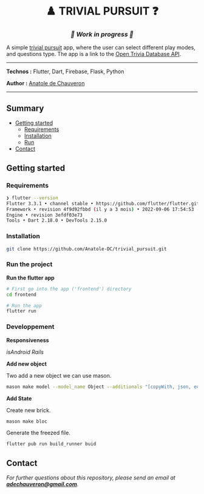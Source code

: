 <h1 align="center">♟️ TRIVIAL PURSUIT ❓</h1>

_<h3 align="center">🚧 Work in progress 🚧</h3>_

A simple [trivial pursuit](https://fr.wikipedia.org/wiki/Trivial_Pursuit) app, where the user can select different play modes, and questions type. The app is a link to the [Open Trivia Database API](https://opentdb.com/api_config.php).

___

**Technos :** Flutter, Dart, Firebase, Flask, Python

**Author :** [Anatole de Chauveron](https://github.com/Anatole-DC)

___

## Summary

- [Getting started](#getting-started)
  - [Requirements](#requirements)
  - [Installation](#installation)
  - [Run](#run-the-project)
- [Contact](#contact)

## Getting started

### Requirements

```bash
❯ flutter --version
Flutter 3.3.1 • channel stable • https://github.com/flutter/flutter.git
Framework • revision 4f9d92fbbd (il y a 3 mois) • 2022-09-06 17:54:53 -0700
Engine • revision 3efdf03e73
Tools • Dart 2.18.0 • DevTools 2.15.0
```

### Installation

```bash
git clone https://github.com/Anatole-DC/trivial_pursuit.git
```

### Run the project

**Run the flutter app**

```bash
# First go into the app ('frontend') directory
cd frontend

# Run the app
flutter run
```

### Developpement

**Responsiveness**

*isAndroid* *Rails*

**Add new object**

Two add a new object we can use mason.

```bash
mason make model --model_name Object --additionals "[copyWith, json, equatable]" --style freezed
```

**Add State**

Create new brick.

```bash
mason make bloc
```

Generate the freezed file.

```bash
flutter pub run build_runner buid
```

## Contact

_For further questions about this repository, please send an email at **adechauveron@gmail.com**._